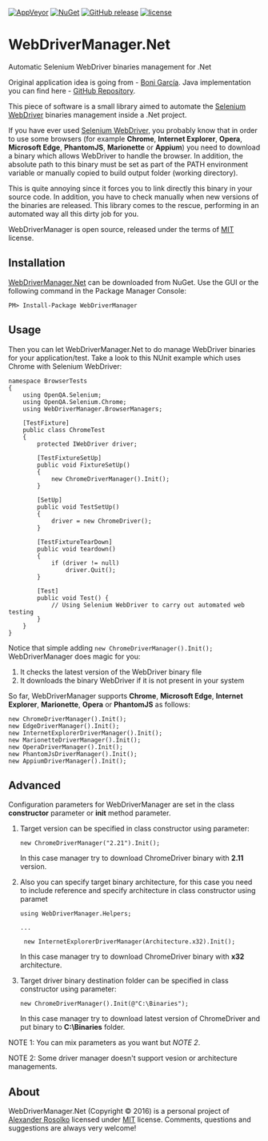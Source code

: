 [![AppVeyor](https://img.shields.io/appveyor/ci/rosolko/webdrivermanager-net.svg?maxAge=3600)](https://ci.appveyor.com/project/rosolko/webdrivermanager-net)
[![NuGet](https://img.shields.io/nuget/v/WebDriverManager.svg?maxAge=3600)](https://www.nuget.org/packages/WebDriverManager)
[![GitHub release](https://img.shields.io/github/release/rosolko/WebDriverManager.Net.svg?maxAge=3600)](https://github.com/rosolko/WebDriverManager.Net/releases/latest)
[![license](https://img.shields.io/github/license/rosolko/WebDriverManager.Net.svg?maxAge=3600)](https://github.com/rosolko/WebDriverManager.Net/blob/master/LICENSE)

# WebDriverManager.Net
Automatic Selenium WebDriver binaries management for .Net

Original application idea is going from - [Boni García].
Java implementation you can find here - [GitHub Repository].

This piece of software is a small library aimed to automate the [Selenium WebDriver] binaries management inside a .Net project.

If you have ever used [Selenium WebDriver], you probably know that in order to use some browsers (for example **Chrome**, **Internet Explorer**, **Opera**, **Microsoft Edge**, **PhantomJS**, **Marionette** or **Appium**) you need to download a binary which allows WebDriver to handle the browser. 
In addition, the absolute path to this binary must be set as part of the PATH environment variable or manually copied to build output folder (working directory).

This is quite annoying since it forces you to link directly this binary in your source code. In addition, you have to check manually when new versions of the binaries are released. This library comes to the rescue, performing in an automated way all this dirty job for you.

WebDriverManager is open source, released under the terms of [MIT] license.

## Installation

[WebDriverManager.Net] can be downloaded from NuGet.
Use the GUI or the following command in the Package Manager Console:

    PM> Install-Package WebDriverManager

## Usage

Then you can let WebDriverManager.Net to do manage WebDriver binaries for your application/test. Take a look to this NUnit example which uses Chrome with Selenium WebDriver:

    namespace BrowserTests
    {
        using OpenQA.Selenium;
        using OpenQA.Selenium.Chrome;
        using WebDriverManager.BrowserManagers;

        [TestFixture]
        public class ChromeTest 
        {
            protected IWebDriver driver;

            [TestFixtureSetUp]
            public void FixtureSetUp() 
            {
                new ChromeDriverManager().Init();
            }

            [SetUp]
            public void TestSetUp() 
            {
                driver = new ChromeDriver();
            }

            [TestFixtureTearDown]
            public void teardown() 
            {
                if (driver != null)
                    driver.Quit();
            }

            [Test]
            public void Test() {
                // Using Selenium WebDriver to carry out automated web testing
            }
        }
    }

Notice that simple adding ``new ChromeDriverManager().Init();`` WebDriverManager does magic for you:

1. It checks the latest version of the WebDriver binary file
2. It downloads the binary WebDriver if it is not present in your system

So far, WebDriverManager supports **Chrome**, **Microsoft Edge**, **Internet Explorer**, **Marionette**, **Opera** or **PhantomJS**  as follows:

    new ChromeDriverManager().Init();
    new EdgeDriverManager().Init();
    new InternetExplorerDriverManager().Init();
    new MarionetteDriverManager().Init();
    new OperaDriverManager().Init();
    new PhantomJsDriverManager().Init();
    new AppiumDriverManager().Init();

## Advanced

Configuration parameters for WebDriverManager are set in the class **constructor** parameter or **init** method parameter.

1. Target version can be specified in class constructor using parameter:

    ``new ChromeDriverManager("2.21").Init();``

    In this case manager try to download ChromeDriver binary with **2.11** version.

2. Also you can specify target binary architecture, for this case you need to include reference and specify architecture in class constructor using paramet
 
    ``using WebDriverManager.Helpers;``

    ``...``

    `` new InternetExplorerDriverManager(Architecture.x32).Init();``

    In this case manager try to download ChromeDriver binary with **x32** architecture.

3. Target driver binary destination folder can be specified in class constructor using parameter:
    
    ``new ChromeDriverManager().Init(@"C:\Binaries");``

    In this case manager try to download latest version of ChromeDriver and put binary to **C:\Binaries** folder.

NOTE 1: You can mix parameters as you want but *NOTE 2*.

NOTE 2: Some driver manager doesn't support vesion or architecture managements.

## About

WebDriverManager.Net (Copyright &copy; 2016) is a personal project of [Alexander Rosolko] licensed under [MIT] license. 
Comments, questions and suggestions are always very welcome!

[Alexander Rosolko]: https://github.com/rosolko
[WebDriverManager.Net]: https://www.nuget.org/packages/WebDriverManager
[Boni García]: http://bonigarcia.github.io
[GitHub Repository]: https://github.com/bonigarcia/webdrivermanager
[Selenium Webdriver]: http://docs.seleniumhq.org/projects/webdriver
[MIT]: https://github.com/rosolko/WebDriverManager.Net/blob/master/LICENSE
